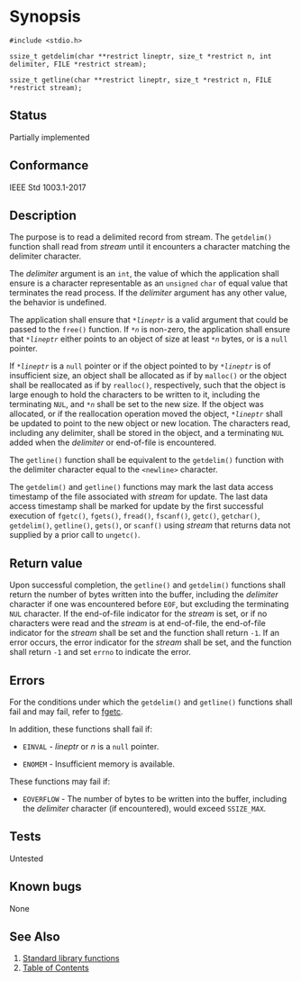# Synopsis

`#include <stdio.h>`

`ssize_t getdelim(char **restrict lineptr, size_t *restrict n, int delimiter, FILE *restrict stream);`

` ssize_t getline(char **restrict lineptr, size_t *restrict n, FILE *restrict stream); `

## Status

Partially implemented

## Conformance

IEEE Std 1003.1-2017

## Description

The purpose is to read a delimited record from stream. The `getdelim()` function shall read from _stream_ until it
encounters a character matching the delimiter character.

The _delimiter_ argument is an `int`, the value of which the application shall ensure is a character representable as an
`unsigned` `char` of equal value that terminates the read process. If the _delimiter_ argument has any
other value, the behavior is undefined.

The application shall ensure that _`*lineptr`_ is a valid argument that could be passed to the `free()` function. If
_`*n`_ is non-zero, the application shall ensure that _`*lineptr`_ either points to an object of size at least _`*n`_
bytes, or is a `null` pointer.

If _`*lineptr`_ is a `null` pointer or if the object pointed to by _`*lineptr`_ is of insufficient size, an object shall
be allocated as if by `malloc()` or the object shall be reallocated as if by `realloc()`, respectively, such that the
object is large enough to hold the characters to be written to it, including the terminating `NUL`, and _`*n`_ shall be
set to the new size. If the object was allocated, or if the reallocation operation moved the object, _`*lineptr`_ shall
be updated to point to the new object or new location. The characters read, including any delimiter, shall be stored in
the object, and a terminating `NUL` added when the _delimiter_ or end-of-file is encountered.

The `getline()` function shall be equivalent to the `getdelim()` function with the delimiter character equal to
the `<newline>` character.

The `getdelim()` and `getline()` functions may mark the last data access timestamp of the file associated with _stream_
for update. The last data access timestamp shall be marked for update by the first successful execution of `fgetc()`,
`fgets()`, `fread()`, `fscanf()`, `getc()`, `getchar()`, `getdelim()`, `getline()`, `gets()`, or `scanf()` using
_stream_ that returns data not supplied by a prior call to `ungetc()`.

## Return value

Upon successful completion, the `getline()` and `getdelim()` functions shall return the number of bytes written into the
buffer, including the _delimiter_ character if one was encountered before `EOF`, but excluding the terminating `NUL`
character. If the end-of-file indicator for the _stream_ is set, or if no characters were read and the _stream_ is at
end-of-file, the end-of-file indicator for the _stream_ shall be set and the function shall return `-1`. If an error
occurs, the error indicator for the _stream_ shall be set, and the function shall return `-1` and set `errno` to
indicate the error.

## Errors

For the conditions under which the `getdelim()` and `getline()` functions shall fail and may fail, refer to
[fgetc](../f/fgetc.part-impl.md).

In addition, these functions shall fail if:

* `EINVAL` - _lineptr_ or _n_ is a `null` pointer.

* `ENOMEM` - Insufficient memory is available.

These functions may fail if:

* `EOVERFLOW` - The number of bytes to be written into the buffer, including the _delimiter_ character
 (if encountered), would exceed `SSIZE_MAX`.

## Tests

Untested

## Known bugs

None

## See Also

1. [Standard library functions](../README.md)
2. [Table of Contents](../../../README.md)
